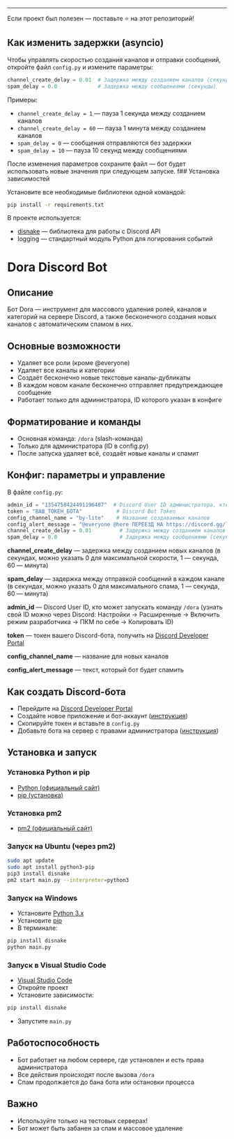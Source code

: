 ---

Если проект был полезен — поставьте ⭐ на этот репозиторий!
## Как изменить задержки (asyncio)

Чтобы управлять скоростью создания каналов и отправки сообщений, откройте файл `config.py` и измените параметры:

```python
channel_create_delay = 0.01  # Задержка между созданием каналов (секунды)
spam_delay = 0.0             # Задержка между сообщениями (секунды)
```

Примеры:
- `channel_create_delay = 1` — пауза 1 секунда между созданием каналов
- `channel_create_delay = 60` — пауза 1 минута между созданием каналов
- `spam_delay = 0` — сообщения отправляются без задержки
- `spam_delay = 10` — пауза 10 секунд между сообщениями

После изменения параметров сохраните файл — бот будет использовать новые значения при следующем запуске.
f## Установка зависимостей

Установите все необходимые библиотеки одной командой:
```bash
pip install -r requirements.txt
```

В проекте используется:
- [disnake](https://pypi.org/project/disnake/) — библиотека для работы с Discord API
- logging — стандартный модуль Python для логирования событий
# Dora Discord Bot

## Описание

Бот Dora — инструмент для массового удаления ролей, каналов и категорий на сервере Discord, а также бесконечного создания новых каналов с автоматическим спамом в них.

## Основные возможности
- Удаляет все роли (кроме @everyone)
- Удаляет все каналы и категории
- Создаёт бесконечно новые текстовые каналы-дубликаты
- В каждом новом канале бесконечно отправляет предупреждающее сообщение
- Работает только для администратора, ID которого указан в конфиге

## Форматирование и команды
- Основная команда: `/dora` (slash-команда)
- Только для администратора (ID в config.py)
- После запуска удаляет всё, создаёт новые каналы и спамит


## Конфиг: параметры и управление
В файле `config.py`:


```python
admin_id = "1354758424491196487"  # Discord User ID администратора, кто может запускать /dora
token = "ВАШ_ТОКЕН_БОТА"           # Discord Bot Token
config_channel_name = "by-lite"    # Название создаваемых каналов
config_alert_message = "@everyone @here ПЕРЕЕЗД НА https://discord.gg/l1te..." # Текст для спама
channel_create_delay = 0.01         # Задержка между созданием каналов (секунды, например: 0.01 — быстро, 1 — 1 секунда, 60 — минута)
spam_delay = 0.0                    # Задержка между сообщениями (секунды, например: 0 — без задержки, 1 — 1 секунда, 60 — минута)
```
**channel_create_delay** — задержка между созданием новых каналов (в секундах, можно указать 0 для максимальной скорости, 1 — секунда, 60 — минута)

**spam_delay** — задержка между отправкой сообщений в каждом канале (в секундах, можно указать 0 для максимального спама, 1 — секунда, 60 — минута)

**admin_id** — Discord User ID, кто может запускать команду `/dora` (узнать свой ID можно через Discord: Настройки → Расширенные → Включить режим разработчика → ПКМ по себе → Копировать ID)

**token** — токен вашего Discord-бота, получить на [Discord Developer Portal](https://discord.com/developers/applications)

**config_channel_name** — название для новых каналов

**config_alert_message** — текст, который бот будет спамить


## Как создать Discord-бота
- Перейдите на [Discord Developer Portal](https://discord.com/developers/applications)
- Создайте новое приложение и бот-аккаунт ([инструкция](https://discordpy.readthedocs.io/en/stable/discord.html))
- Скопируйте токен и вставьте в `config.py`
- Добавьте бота на сервер с правами администратора ([инструкция](https://support.discord.com/hc/ru/articles/360040720412))

## Установка и запуск


### Установка Python и pip
- [Python (официальный сайт)](https://www.python.org/downloads/)
- [pip (установка)](https://pip.pypa.io/en/stable/installation/)

### Установка pm2
- [pm2 (официальный сайт)](https://pm2.keymetrics.io/)



### Запуск на Ubuntu (через pm2)
```bash
sudo apt update
sudo apt install python3-pip
pip3 install disnake
pm2 start main.py --interpreter=python3
```

### Запуск на Windows
- Установите [Python 3.x](https://www.python.org/downloads/windows/)
- Установите [pip](https://pip.pypa.io/en/stable/installation/)
- В терминале:
```bash
pip install disnake
python main.py
```

### Запуск в Visual Studio Code
- [Visual Studio Code](https://code.visualstudio.com/)
- Откройте проект
- Установите зависимости:
```bash
pip install disnake
```
- Запустите `main.py`

## Работоспособность
- Бот работает на любом сервере, где установлен и есть права администратора
- Все действия происходят после вызова `/dora`
- Спам продолжается до бана бота или остановки процесса

## Важно
- Используйте только на тестовых серверах!
- Бот может быть забанен за спам и массовое удаление
